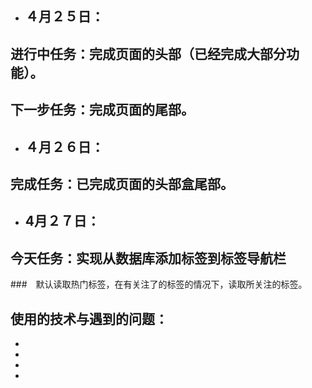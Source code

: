 * ## ４月２５日：
## 进行中任务：完成页面的头部（已经完成大部分功能）。
## 下一步任务：完成页面的尾部。
* ## ４月２６日：
## 完成任务：已完成页面的头部盒尾部。
* ##  4月２７日：
## 今天任务：实现从数据库添加标签到标签导航栏
###　默认读取热门标签，在有关注了的标签的情况下，读取所关注的标签。
## 使用的技术与遇到的问题：
* 
* 
* 
* 



